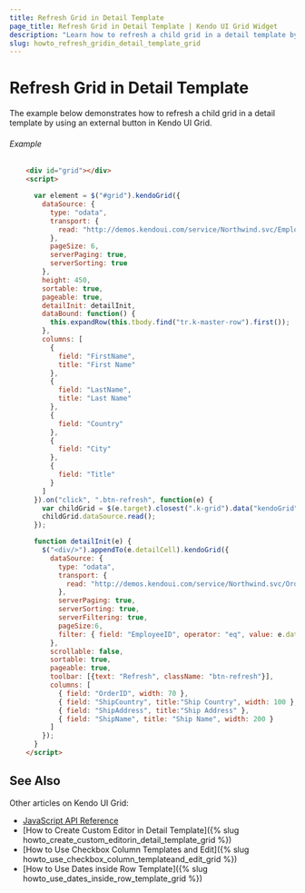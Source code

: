 ```yaml
---
title: Refresh Grid in Detail Template
page_title: Refresh Grid in Detail Template | Kendo UI Grid Widget
description: "Learn how to refresh a child grid in a detail template by using an external button in the Kendo UI Grid widget."
slug: howto_refresh_gridin_detail_template_grid
---
```


# Refresh Grid in Detail Template

The example below demonstrates how to refresh a child grid in a detail template by using an external button in Kendo UI Grid.

###### Example

```html
    <div id="grid"></div>
    <script>

      var element = $("#grid").kendoGrid({
        dataSource: {
          type: "odata",
          transport: {
            read: "http://demos.kendoui.com/service/Northwind.svc/Employees"
          },
          pageSize: 6,
          serverPaging: true,
          serverSorting: true
        },
        height: 450,
        sortable: true,
        pageable: true,
        detailInit: detailInit,
        dataBound: function() {
          this.expandRow(this.tbody.find("tr.k-master-row").first());
        },
        columns: [
          {
            field: "FirstName",
            title: "First Name"
          },
          {
            field: "LastName",
            title: "Last Name"
          },
          {
            field: "Country"
          },
          {
            field: "City"
          },
          {
            field: "Title"
          }
        ]
      }).on("click", ".btn-refresh", function(e) { 
        var childGrid = $(e.target).closest(".k-grid").data("kendoGrid");
        childGrid.dataSource.read();
      });

      function detailInit(e) {
        $("<div/>").appendTo(e.detailCell).kendoGrid({
          dataSource: {
            type: "odata",
            transport: {
              read: "http://demos.kendoui.com/service/Northwind.svc/Orders"
            },
            serverPaging: true,
            serverSorting: true,
            serverFiltering: true,
            pageSize:6,
            filter: { field: "EmployeeID", operator: "eq", value: e.data.EmployeeID }
          },
          scrollable: false,
          sortable: true,
          pageable: true,
          toolbar: [{text: "Refresh", className: "btn-refresh"}],
          columns: [
            { field: "OrderID", width: 70 },
            { field: "ShipCountry", title:"Ship Country", width: 100 },
            { field: "ShipAddress", title:"Ship Address" },
            { field: "ShipName", title: "Ship Name", width: 200 }
          ]
        });
      }
    </script>
```

## See Also

Other articles on Kendo UI Grid:

* [JavaScript API Reference](/api/javascript/ui/grid)
* [How to Create Custom Editor in Detail Template]({% slug howto_create_custom_editorin_detail_template_grid %})
* [How to Use Checkbox Column Templates and Edit]({% slug howto_use_checkbox_column_templateand_edit_grid %})
* [How to Use Dates inside Row Template]({% slug howto_use_dates_inside_row_template_grid %})